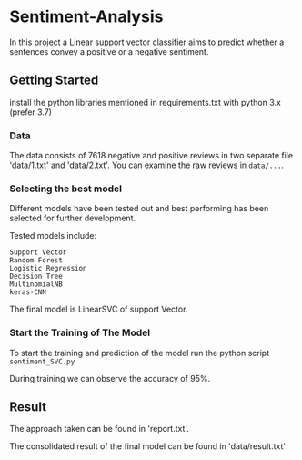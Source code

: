 # Sentiment-Analysis

In this project a Linear support vector classifier aims to predict whether a  sentences convey a positive or a negative sentiment. 

## Getting Started

install the python libraries mentioned in requirements.txt with python 3.x (prefer 3.7)

### Data

The data consists of 7618 negative and positive reviews in two separate file 'data/1.txt' and 'data/2.txt'. You can examine the raw reviews in `data/...`.

### Selecting the best model

Different models have been tested out and best performing has been selected for further development.

Tested models include:

    Support Vector
    Random Forest
    Logistic Regression
    Decision Tree
    MultinomialNB
    keras-CNN

The final model is LinearSVC of support Vector.

### Start the Training of The Model

To start the training and prediction of the model run the python script `sentiment_SVC.py`

During training we can observe the accuracy of 95%.

## Result

The approach taken can be found in 'report.txt'.

The consolidated result of the final model can be found in 'data/result.txt'
